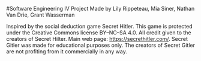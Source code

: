 #Software Engineering IV Project 
Made by Lily Rippeteau, Mia Siner, Nathan Van Drie, Grant Wasserman

Inspired by the social deduction game Secret Hitler. This game is protected under the Creative Commons license BY–NC–SA 4.0. All credit given to the creators of Secret Hilter. Main web page: https://secrethitler.com/. Secret Gitler was made for educational purposes only. The creators of Secret Gitler are not profiting from it commercially in any way.
